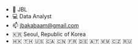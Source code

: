 - 💁 JBL
- 💻 Data Analyst
- 📫 jbakabaam@gmail.com
- 🇰🇷 Seoul, Republic of Korea 
- 🇭🇰 🇹🇭 🇺🇸 🇨🇦 🇨🇳 🇫🇷 🇩🇪 🇦🇹 🇲🇲 🇨🇿 🇷🇺  

<!---
jbakabaam/jbakabaam is a ✨ special ✨ repository because its `README.md` (this file) appears on your GitHub profile.
You can click the Preview link to take a look at your changes.
--->
